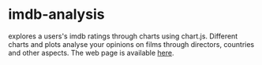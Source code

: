 # imdb-analysis


explores a users's imdb ratings through charts using chart.js. Different charts and plots analyse your opinions on films through directors, countries and other aspects.
The web page is available [here](https://nilsgeilen.github.io/imdb-analysis/).
